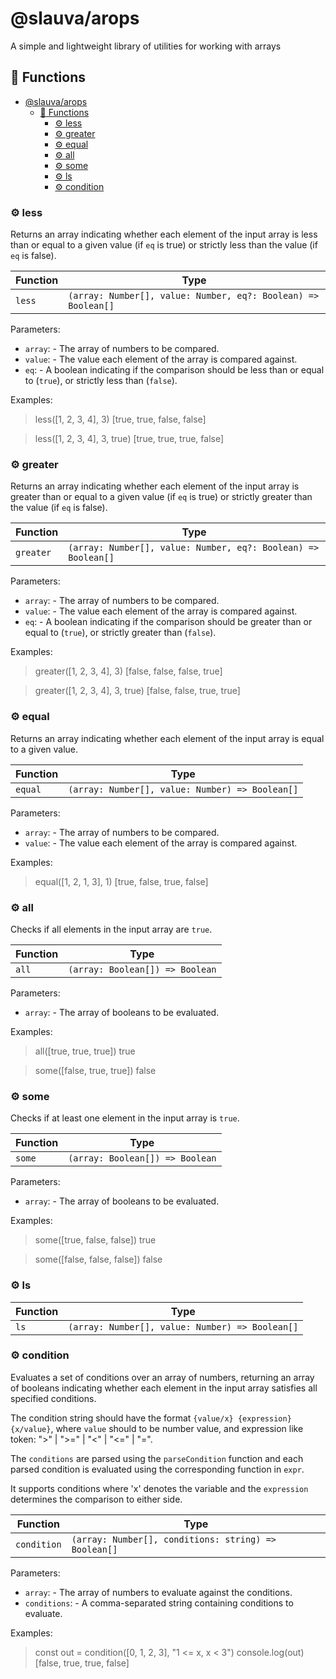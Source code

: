# @slauva/arops

A simple and lightweight library of utilities for working with arrays

## :toolbox: Functions

- [@slauva/arops](#slauvaarops)
  - [:toolbox: Functions](#toolbox-functions)
    - [:gear: less](#gear-less)
    - [:gear: greater](#gear-greater)
    - [:gear: equal](#gear-equal)
    - [:gear: all](#gear-all)
    - [:gear: some](#gear-some)
    - [:gear: ls](#gear-ls)
    - [:gear: condition](#gear-condition)

### :gear: less

Returns an array indicating whether each element of the input array is less than or
equal to a given value (if `eq` is true) or strictly less than the value (if `eq` is false).

| Function | Type                                                          |
| -------- | ------------------------------------------------------------- |
| `less`   | `(array: Number[], value: Number, eq?: Boolean) => Boolean[]` |

Parameters:

- `array`: - The array of numbers to be compared.
- `value`: - The value each element of the array is compared against.
- `eq`: - A boolean indicating if the comparison should be
  less than or equal to (`true`), or strictly less than (`false`).

Examples:

> less([1, 2, 3, 4], 3)
> [true, true, false, false]

> less([1, 2, 3, 4], 3, true)
> [true, true, true, false]

### :gear: greater

Returns an array indicating whether each element of the input array is greater than or
equal to a given value (if `eq` is true) or strictly greater than the value (if `eq` is false).

| Function  | Type                                                          |
| --------- | ------------------------------------------------------------- |
| `greater` | `(array: Number[], value: Number, eq?: Boolean) => Boolean[]` |

Parameters:

- `array`: - The array of numbers to be compared.
- `value`: - The value each element of the array is compared against.
- `eq`: - A boolean indicating if the comparison should be
  greater than or equal to (`true`), or strictly greater than (`false`).

Examples:

> greater([1, 2, 3, 4], 3)
> [false, false, false, true]

> greater([1, 2, 3, 4], 3, true)
> [false, false, true, true]

### :gear: equal

Returns an array indicating whether each element of the input array is equal to a given value.

| Function | Type                                            |
| -------- | ----------------------------------------------- |
| `equal`  | `(array: Number[], value: Number) => Boolean[]` |

Parameters:

- `array`: - The array of numbers to be compared.
- `value`: - The value each element of the array is compared against.

Examples:

> equal([1, 2, 1, 3], 1)
> [true, false, true, false]

### :gear: all

Checks if all elements in the input array are `true`.

| Function | Type                            |
| -------- | ------------------------------- |
| `all`    | `(array: Boolean[]) => Boolean` |

Parameters:

- `array`: - The array of booleans to be evaluated.

Examples:

> all([true, true, true])
> true

> some([false, true, true])
> false

### :gear: some

Checks if at least one element in the input array is `true`.

| Function | Type                            |
| -------- | ------------------------------- |
| `some`   | `(array: Boolean[]) => Boolean` |

Parameters:

- `array`: - The array of booleans to be evaluated.

Examples:

> some([true, false, false])
> true

> some([false, false, false])
> false

### :gear: ls

| Function | Type                                            |
| -------- | ----------------------------------------------- |
| `ls`     | `(array: Number[], value: Number) => Boolean[]` |

### :gear: condition

Evaluates a set of conditions over an array of numbers, returning an array of booleans indicating
whether each element in the input array satisfies all specified conditions.

The condition string should have the format `{value/x} {expression} {x/value}`, where
`value` should to be number value, and expression like token: ">" | ">=" | "<" | "<=" | "=".

The `conditions` are parsed using the `parseCondition` function and each parsed condition is evaluated
using the corresponding function in `expr`.

It supports conditions where 'x' denotes the variable and the `expression` determines
the comparison to either side.

| Function    | Type                                                 |
| ----------- | ---------------------------------------------------- |
| `condition` | `(array: Number[], conditions: string) => Boolean[]` |

Parameters:

- `array`: - The array of numbers to evaluate against the conditions.
- `conditions`: - A comma-separated string containing conditions to evaluate.

Examples:

> const out = condition([0, 1, 2, 3], "1 <= x, x < 3")
> console.log(out)
> [false, true, true, false]
